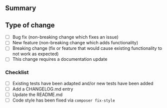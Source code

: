 <!--
    Please ignore the StyleCI erro checks for now, only use `composer fix-style`
    We're currently in the process of removing StyleCI but it hasn't happened yet
-->

## Summary
<!-- Please provide an exhaustive description. -->

## Type of change

<!-- Please delete options that are not relevant. -->

- [ ] Bug fix (non-breaking change which fixes an issue)
- [ ] New feature (non-breaking change which adds functionality)
- [ ] Breaking change (fix or feature that would cause existing functionality to not work as expected)
- [ ] This change requires a documentation update

### Checklist
- [ ] Existing tests have been adapted and/or new tests have been added
- [ ] Add a CHANGELOG.md entry
- [ ] Update the README.md
- [ ] Code style has been fixed via `composer fix-style`
